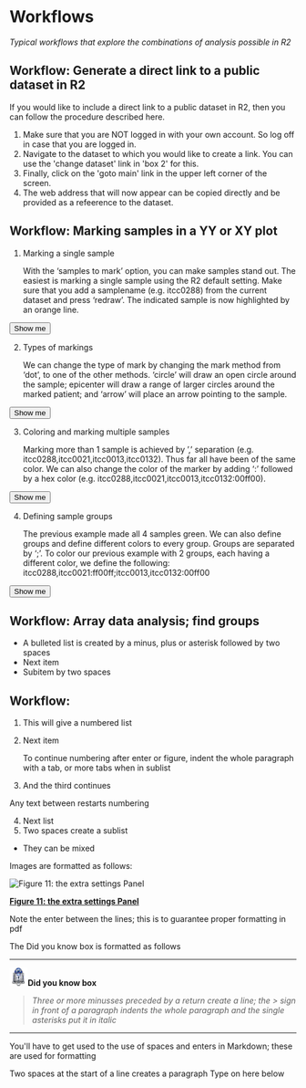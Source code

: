 <a id="r2_workflows"> </a>


Workflows
===========================================

*Typical workflows that explore the combinations of analysis possible in R2*

Workflow: Generate a direct link to a public dataset in R2
-----

If you would like to include a direct link to a public dataset in R2, then you can follow the procedure described here.

1.  Make sure that you are NOT logged in with your own account. So log off in case that you are logged in.
2.  Navigate to the dataset to which you would like to create a link. You can use the 'change dataset' link in 'box 2' for this.
3.  Finally, click on the 'goto main' link in the upper left corner of the screen.
4.  The web address that will now appear can be copied directly and be provided as a refeerence to the dataset.


Workflow: Marking samples in a YY or XY plot
-----

1.  Marking a single sample

	With the ‘samples to mark’ option, you can make samples stand out. The easiest is marking a single sample using the R2 default setting. Make sure that you add a samplename (e.g. itcc0288) from the current dataset and press ‘redraw’. The indicated sample is now highlighted by an orange line.

<form name="mark_single_sample" action="https://hgserver1.amc.nl/cgi-bin/r2/main.cgi" enctype="multipart/form-data" target="R2" method="post">
  <input type="hidden" name="option" value="display2">
  <input type="hidden" name="table" value="ps_avgpres_nbadam88_u133p2">
  <input type="hidden" name="graphtype" value="YY">
  <input type="hidden" name="cortype" value="transform_2log">
  <input type="hidden" name="factor" value="209757_s_at">
  <input type="hidden" name="factor2" value="209757_s_at">
  <input type="hidden" name="marksam" value="itcc0288">
  <button type="submit">Show me</button>
</form>

2.  Types of markings

	We can change the type of mark by changing the mark method from ‘dot’, to one of the other methods. ‘circle’ will draw an open circle around the sample; epicenter will draw a range of larger circles around the marked patient; and ‘arrow’ will place an arrow pointing to the sample.

<form name="mark_single_sample_epi" action="https://hgserver1.amc.nl/cgi-bin/r2/main.cgi" enctype="multipart/form-data" target="R2" method="post">
  <input type="hidden" name="option" value="display2">
  <input type="hidden" name="table" value="ps_avgpres_nbadam88_u133p2">
  <input type="hidden" name="graphtype" value="YY">
  <input type="hidden" name="cortype" value="transform_2log">
  <input type="hidden" name="factor" value="209757_s_at">
  <input type="hidden" name="factor2" value="209757_s_at">
  <input type="hidden" name="exageratemark" value="epicenter">
  <input type="hidden" name="marksam" value="itcc0288">
  <button type="submit">Show me</button>
</form>	

3.  Coloring and marking multiple samples

	Marking more than 1 sample is achieved by ’,’ separation (e.g. itcc0288,itcc0021,itcc0013,itcc0132).
Thus far all have been of the same color. We can also change the color of the marker by adding ‘:’ followed by a hex color (e.g. itcc0288,itcc0021,itcc0013,itcc0132:00ff00).

<form name="mark_multi_sample_circle" action="https://hgserver1.amc.nl/cgi-bin/r2/main.cgi" enctype="multipart/form-data" target="R2" method="post">
  <input type="hidden" name="option" value="display2">
  <input type="hidden" name="table" value="ps_avgpres_nbadam88_u133p2">
  <input type="hidden" name="graphtype" value="YY">
  <input type="hidden" name="cortype" value="transform_2log">
  <input type="hidden" name="factor" value="209757_s_at">
  <input type="hidden" name="factor2" value="209757_s_at">
  <input type="hidden" name="exageratemark" value="yes">
  <input type="hidden" name="marksam" value="itcc0288,itcc0021,itcc0013,itcc0132:00ff00">
  <button type="submit">Show me</button>
</form>

4.  Defining sample groups

	The previous example made all 4 samples green. We can also define groups and define different colors to every group. Groups are separated by ‘;’. To color our previous example with 2 groups, each having a different color, we define the following: itcc0288,itcc0021:ff00ff;itcc0013,itcc0132:00ff00

<form name="mark_group_sample_circle" action="https://hgserver1.amc.nl/cgi-bin/r2/main.cgi" enctype="multipart/form-data" target="R2" method="post">
  <input type="hidden" name="option" value="display2">
  <input type="hidden" name="table" value="ps_avgpres_nbadam88_u133p2">
  <input type="hidden" name="graphtype" value="YY">
  <input type="hidden" name="cortype" value="transform_2log">
  <input type="hidden" name="factor" value="209757_s_at">
  <input type="hidden" name="factor2" value="209757_s_at">
  <input type="hidden" name="exageratemark" value="yes">
  <input type="hidden" name="marksam" value="itcc0288,itcc0021:ff00ff;itcc0013,itcc0132:00ff00">
  <button type="submit">Show me</button>
</form>


Workflow: Array data analysis; find groups
-----

-  A bulleted list is created by a minus, plus or asterisk followed by two spaces
-  Next item
  -  Subitem by two spaces


Workflow: 
-----

1.  This will give a numbered list
2.  Next item
	
	To continue numbering after enter or figure, indent the whole paragraph with a tab, or more tabs when in sublist
	
3.  And the third continues

Any text between restarts numbering

4.  Next list
  1. Two spaces create a sublist
  *  They can be mixed

Images are formatted as follows:

![Figure 11: the extra settings Panel](_static/images/OneGene_Adapting.png)

[**Figure 11: the extra settings Panel**](_static/images/OneGene_Adapting.png)

Note the enter between the lines; this is to guarantee proper formatting in pdf

The Did you know box is formatted as follows

---------
  ![](_static/images/R2d2_logo.png)**Did you know box**


> *Three or more minusses preceded by a return create a line; the > sign in front of a paragraph indents the whole paragraph and the single asterisks put it in italic*

---------

You'll have to get used to the use of spaces and enters in Markdown; these are used for formatting


  Two spaces at the start of a line creates a paragraph
Type on here below  


  







